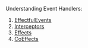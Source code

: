 
Understanding Event Handlers:

1. [EffectfulEvents](EffectfulEvents.md)  
2. [Interceptors](Interceptors.md)  
3. [Effects](Effects.md)  
4. [CoEffects](coeffects.md)  

